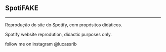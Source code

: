 ## SpotiFAKE 
---
Reprodução do site do Spotify, com propósitos didáticos. 

Spotify website reprodution, didactic purposes only.

follow me on instagram @lucassrib
